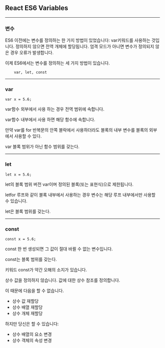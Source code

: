 ## React ES6 Variables

---

### 변수

ES6 이전에는 변수를 정의하는 한 가지 방법이 있었습니다: var키워드를 사용하는 것입니다. 정의하지 않으면 전역 개체에 할당됩니다. 엄격 모드가 아니면 변수가 정의되지 않은 경우 오류가 발생합니다.

이제 ES6에서는 변수를 정의하는 세 가지 방법이 있습니다.

        var, let, const

---

### var

    var x = 5.6;

var함수 외부에서 사용 하는 경우 전역 범위에 속합니다.

var함수 내부에서 사용 하면 해당 함수에 속합니다.

만약 var를 for 반복문의 안쪽 블락에서 사용하더라도 블록의 내부 변수를 블록의 외부에서 사용할 수 있다.

var 블록 범위가 아닌 함수 범위를 갖는다.

---

### let

    let x = 5.6;

let의 블록 범위 버전 var이며 정의된 블록(또는 표현식)으로 제한됩니다.

letfor 루프와 같이 블록 내부에서 사용하는 경우 변수는 해당 루프 내부에서만 사용할 수 있습니다.

let은 블록 범위를 갖는다.

---

### const

    const x = 5.6;

const 한 번 생성되면 그 값이 절대 바뀔 수 없는 변수입니다.

const는 블록 범위를 갖는다.

키워드 const가 약간 오해의 소지가 있습니다.

상수 값을 정의하지 않습니다. 값에 대한 상수 참조를 정의합니다.

이 때문에 다음을 할 수 없습니다.

- 상수 값 재할당
- 상수 배열 재할당
- 상수 개체 재할당

하지만 당신은 할 수 있습니다:

- 상수 배열의 요소 변경
- 상수 객체의 속성 변경
